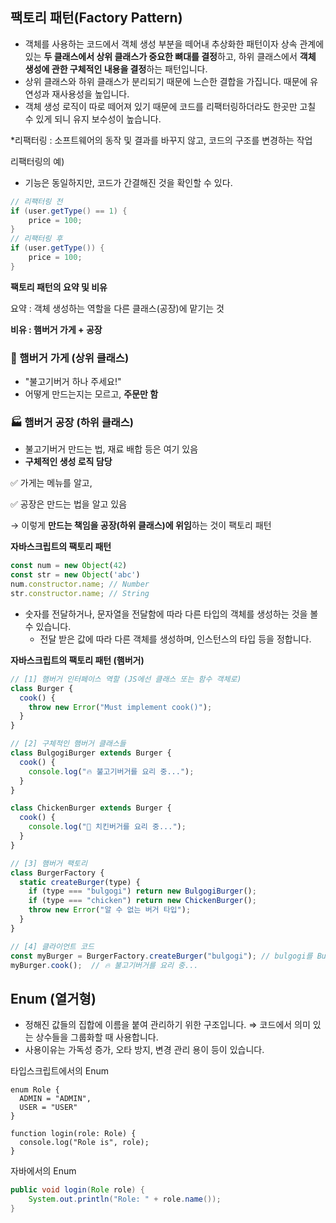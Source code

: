 ## 팩토리 패턴(Factory Pattern)

- 객체를 사용하는 코드에서 객체 생성 부분을 떼어내 추상화한 패턴이자 
상속 관계에 있는 **두 클래스에서 상위 클래스가 중요한 뼈대를 결정**하고, 
하위 클래스에서 **객체 생성에 관한 구체적인 내용을 결정**하는 패턴입니다.
- 상위 클래스와 하위 클래스가 분리되기 때문에 느슨한 결합을 가집니다. 때문에 유연성과 재사용성을 높입니다.
- 객체 생성 로직이 따로 떼어져 있기 때문에 코드를 리팩터링하더라도 한곳만 고칠 수 있게 되니 유지 보수성이 높습니다.

*리팩터링 : 소프트웨어의 동작 및 결과를 바꾸지 않고, 코드의 구조를 변경하는 작업

리팩터링의 예)

- 기능은 동일하지만, 코드가 간결해진 것을 확인할 수 있다.

```java
// 리팩터링 전
if (user.getType() == 1) {
    price = 100;
}
// 리팩터링 후
if (user.getType()) {
    price = 100;
}
```

**팩토리 패턴의 요약 및 비유**

요약 : 객체 생성하는 역할을 다른 클래스(공장)에 맡기는 것

**비유 : 햄버거 가게 + 공장**

### 🍔 햄버거 가게 (상위 클래스)

- "불고기버거 하나 주세요!"
- 어떻게 만드는지는 모르고, **주문만 함**

### 🏭 햄버거 공장 (하위 클래스)

- 불고기버거 만드는 법, 재료 배합 등은 여기 있음
- **구체적인 생성 로직 담당**

✅ 가게는 메뉴를 알고,

✅ 공장은 만드는 법을 알고 있음

→ 이렇게 **만드는 책임을 공장(하위 클래스)에 위임**하는 것이 팩토리 패턴

**자바스크립트의 팩토리 패턴**

```jsx
const num = new Object(42)
const str = new Object('abc')
num.constructor.name; // Number
str.constructor.name; // String
```

- 숫자를 전달하거나, 문자열을 전달함에 따라 다른 타입의 객체를 생성하는 것을 볼 수 있습니다.
    - 전달 받은 값에 따라 다른 객체를 생성하며, 인스턴스의 타입 등을 정합니다.

**자바스크립트의 팩토리 패턴 (햄버거)**

```jsx
// [1] 햄버거 인터페이스 역할 (JS에선 클래스 또는 함수 객체로)
class Burger {
  cook() {
    throw new Error("Must implement cook()");
  }
}

// [2] 구체적인 햄버거 클래스들
class BulgogiBurger extends Burger {
  cook() {
    console.log("🔥 불고기버거를 요리 중...");
  }
}

class ChickenBurger extends Burger {
  cook() {
    console.log("🍗 치킨버거를 요리 중...");
  }
}

// [3] 햄버거 팩토리
class BurgerFactory {
  static createBurger(type) {
    if (type === "bulgogi") return new BulgogiBurger();
    if (type === "chicken") return new ChickenBurger();
    throw new Error("알 수 없는 버거 타입");
  }
}

// [4] 클라이언트 코드
const myBurger = BurgerFactory.createBurger("bulgogi"); // bulgogi를 BurerFactory 클래스에 넘긴다.
myBurger.cook();  // 🔥 불고기버거를 요리 중...

```

## Enum (열거형)

- 정해진 값들의 집합에 이름을 붙여 관리하기 위한 구조입니다.
⇒ 코드에서 의미 있는 상수들을 그룹화할 때 사용합니다.
- 사용이유는 가독성 증가, 오타 방지, 변경 관리 용이 등이 있습니다.

타입스크립트에서의 Enum

```tsx
enum Role {
  ADMIN = "ADMIN",
  USER = "USER"
}

function login(role: Role) {
  console.log("Role is", role);
}
```

자바에서의 Enum

```java
public void login(Role role) {
    System.out.println("Role: " + role.name());
}
```